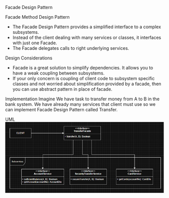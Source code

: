 Facade Design Pattern

Facade Method Design Pattern
* The Facade Design Pattern provides a simplified interface to a complex subsystems.
*  Instead of the client dealing with many services or classes, it interfaces with just one Facade.
*  The Facade delegates calls to right underlying services.

 Design Considerations
 * Facade is a great solution to simplify dependencies. It allows you to have a weak coupling between subsystems.
 * If your only concern is coupling of client code to subsystem specific classes and not worried about simplification provided by a facade, then you can use abstract pattern in place of facade.


Implementation
   Imagine We have task to transfer money from A to B in the bank system. We have already many services that client must use so we can implement Facade Design Pattern called Transfer.

   UML
   ![alt text](image.png)

   
